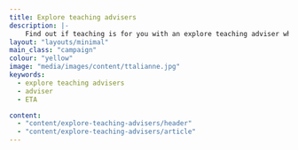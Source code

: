 ```yaml
---
title: Explore teaching advisers
description: |-
    Find out if teaching is for you with an explore teaching adviser who can help you discover what teaching is really like.
layout: "layouts/minimal"
main_class: "campaign"
colour: "yellow"
image: "media/images/content/ttalianne.jpg"
keywords:
  - explore teaching advisers
  - adviser
  - ETA

content:
  - "content/explore-teaching-advisers/header"
  - "content/explore-teaching-advisers/article"
---
```

